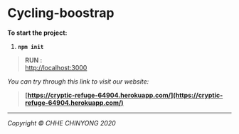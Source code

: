 # Cycling-boostrap

**To start the project:**

 1.  **`npm init`**


> **RUN :**  
[http://localhost:3000](http://localhost:3000/)


*You can try through this link to visit our website:*

> **[https://cryptic-refuge-64904.herokuapp.com/](https://cryptic-refuge-64904.herokuapp.com/)**

___

*Copyright © CHHE CHINYONG 2020*

